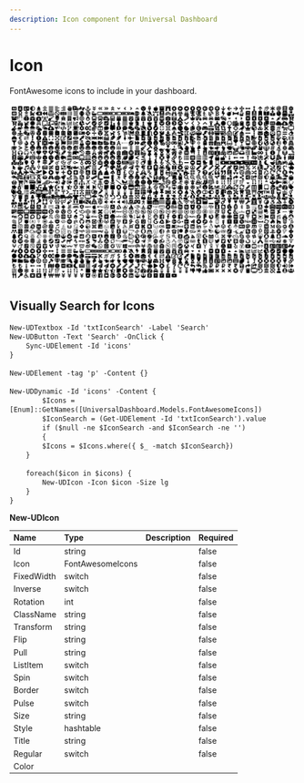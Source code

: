 ```yaml
---
description: Icon component for Universal Dashboard
---
```


# Icon

FontAwesome icons to include in your dashboard.

![](../../../.gitbook/assets/image%20%2863%29.png)

## Visually Search for Icons

```text
New-UDTextbox -Id 'txtIconSearch' -Label 'Search' 
New-UDButton -Text 'Search' -OnClick {
    Sync-UDElement -Id 'icons'
}

New-UDElement -tag 'p' -Content {}

New-UDDynamic -Id 'icons' -Content {
        $Icons = [Enum]::GetNames([UniversalDashboard.Models.FontAwesomeIcons])
        $IconSearch = (Get-UDElement -Id 'txtIconSearch').value
        if ($null -ne $IconSearch -and $IconSearch -ne '')
        {
        $Icons = $Icons.where({ $_ -match $IconSearch})
    }

    foreach($icon in $icons) {
        New-UDIcon -Icon $icon -Size lg
    }
}
```



**New-UDIcon**

| Name | Type | Description | Required |
| :--- | :--- | :--- | :--- |
| Id | string |  | false |
| Icon | FontAwesomeIcons |  | false |
| FixedWidth | switch |  | false |
| Inverse | switch |  | false |
| Rotation | int |  | false |
| ClassName | string |  | false |
| Transform | string |  | false |
| Flip | string |  | false |
| Pull | string |  | false |
| ListItem | switch |  | false |
| Spin | switch |  | false |
| Border | switch |  | false |
| Pulse | switch |  | false |
| Size | string |  | false |
| Style | hashtable |  | false |
| Title | string |  | false |
| Regular | switch |  | false |
| Color |  |  |  |

